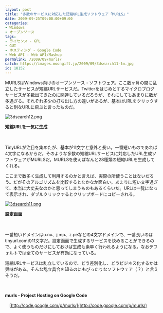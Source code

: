 ```yaml
---
layout: post
title: "多数のサービスに対応した短縮URL生成ソフトウェア「MURLS」"
date: 2009-09-25T09:00:00+09:00
categories:
- Windows
- オープンソース
tags: 
- ライセンス - GPL
- GUI
- ホスティング - Google Code
- Web API - Web API/Mashup
permalink: /2009/09/murls/
catch: https://images.moongift.jp/2009/09/3dsearch11-tm.jpg
id: 18152
---
```

MURLSはWindows向けのオープンソース・ソフトウェア。ここ数ヶ月の間に乱立したサービスが短縮URLサービスだ。Twitterをはじめとするマイクロブログサービスが多数出てきたのに関連しているだろうが、それにしてもあまりに数が多過ぎる。それぞれ多少の打ち出し方の違いがあるが、基本はURLをクリックすると別なURLに飛ぶと言ったものだ。

  

![3dsearch12.png](https://images.moongift.jp/2009/09/3dsearch121.png)  
  
**短縮URLを一気に生成**

  

　

  

TinyURLが注目を集めたが、基本が11文字と意外と長い。一番短いものであれば4文字になるからだ。そのような多数の短縮URLサービスに対応したURL生成ソフトウェアがMURLSだ。MURLSを使えばなんと28種類の短縮URLを生成してくれる。

  
  
<!--more-->

ここまで数多く生成して利用するのかと言えば、実際の所使うことはないだろう。だがそのアルゴリズムを比較するとなかなか面白い。あまりに短い文字過ぎて、本当に大丈夫なのかと思ってしまうものもあるくらいだ。URLは一覧になって表示され、ダブルクリックするとクリップボードにコピーされる。

  

[![3dsearch11.png](https://images.moongift.jp/2009/09/3dsearch11-tm.jpg)](https://images.moongift.jp/2009/09/3dsearch112.png)  
  
**設定画面**

  

　

  

一番短いドメインはu.nu、j.mp、z.peなどの4文字ドメインで、一番長いのはtinyurl.comの11文字だ。設定画面で生成するサービスを決めることができるので、よく使うものだけにしておけば生成も素早く行われるようになる。なおデフォルトでは全てのサービスが有効になっている。

  

短縮URLサービスは乱立しているので、どう差別化し、どうビジネス化するかは興味がある。そんな乱立具合を知るのにもぴったりなソフトウェア（？）と言えそうだ。

  

　

  

**murls - Project Hosting on Google Code**  
  
　[http://code.google.com/p/murls/](http://code.google.com/p/murls/)

  
